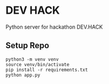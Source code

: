 # DEV HACK
Python server for hackathon DEV.HACK

## Setup Repo
```
python3 -m venv venv
source venv/bin/activate
pip install -r requirements.txt
python app.py
```
